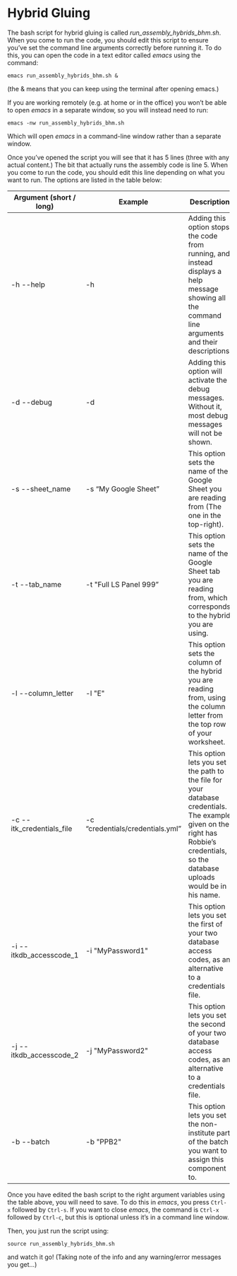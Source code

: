 # Hybrid Gluing
The bash script for hybrid gluing is called _run_assembly_hybrids_bhm.sh_. When you come to run the code, you should edit this script to ensure you’ve set the command line arguments correctly before running it. To do this, you can open the code in a text editor called _emacs_ using the command:

```
emacs run_assembly_hybrids_bhm.sh &
```

(the & means that you can keep using the terminal after opening emacs.)

If you are working remotely (e.g. at home or in the office) you won’t be able to open _emacs_ in a separate window, so you will instead need to run:

```
emacs -nw run_assembly_hybrids_bhm.sh
```

Which will open _emacs_ in a command-line window rather than a separate window.

Once you’ve opened the script you will see that it has 5 lines (three with any actual content.) The bit that actually runs the assembly code is line 5. When you come to run the code, you should edit this line depending on what you want to run. The options are listed in the table below:

| Argument (short / long) | Example | Description | Required? |
| ----------------------- | ------- | ----------- | --------- |
| -h --help | -h | Adding this option stops the code from running, and instead displays a help message showing all the command line arguments and their descriptions. | No |
| -d --debug | -d | Adding this option will activate the debug messages. Without it, most debug messages will not be shown. | No, unless there’s a bug you can’t find. |
| -s --sheet_name | -s “My Google Sheet” | This option sets the name of the Google Sheet you are reading from (The one in the top-right). | Yes |
| -t --tab_name | -t "Full LS Panel 999” | This option sets the name of the Google Sheet tab you are reading from, which corresponds to the hybrid you are using. | Yes |
| -l --column_letter | -l "E" | This option sets the column of the hybrid you are reading from, using the column letter from the top row of your worksheet. | Yes |
| -c --itk_credentials_file | -c “credentials/credentials.yml” | This option lets you set the path to the file for your database credentials. The example given on the right has Robbie’s credentials, so the database uploads would be in his name. | Yes, unless you have set options -i and -j instead. |
| -i --itkdb_accesscode_1 | -i "MyPassword1" | This option lets you set the first of your two database access codes, as an alternative to a credentials file. | Only if you haven’t used the -c option. |
| -j --itkdb_accesscode_2 | -j "MyPassword2" | This option lets you set the second of your two database access codes, as an alternative to a credentials file. | Only if you haven’t used the -c option. |
| -b --batch | -b "PPB2" | This option lets you set the non-institute part of the batch you want to assign this component to. | Yes |

Once you have edited the bash script to the right argument variables using the table above, you will need to save. To do this in _emacs_, you press `Ctrl-x` followed by `Ctrl-s`. If you want to close _emacs_, the command is `Ctrl-x` followed by `Ctrl-c`, but this is optional unless it’s in a command line window.

Then, you just run the script using:

```
source run_assembly_hybrids_bhm.sh
```

and watch it go! (Taking note of the info and any warning/error messages you get…)